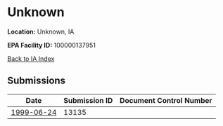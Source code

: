 # Unknown

**Location:** Unknown, IA

**EPA Facility ID:** 100000137951

[Back to IA Index](../../index.md)

## Submissions

| Date | Submission ID | Document Control Number |
|------|--------------|-------------------------|
| [1999-06-24](submissions/13135.md) | 13135 |  |
